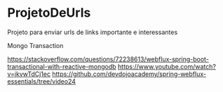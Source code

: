 # ProjetoDeUrls
Projeto para enviar urls de links importante e interessantes

Mongo Transaction

https://stackoverflow.com/questions/72238613/webflux-spring-boot-transactional-with-reactive-mongodb
https://www.youtube.com/watch?v=jkvwTdCj1ec
https://github.com/devdojoacademy/spring-webflux-essentials/tree/video24
